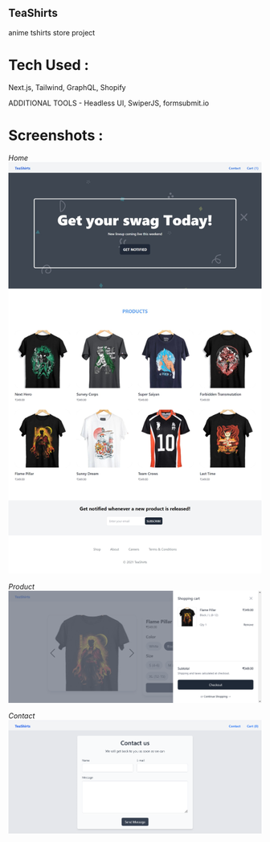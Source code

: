 ## TeaShirts

anime tshirts store project

# Tech Used :

Next.js, Tailwind, GraphQL, Shopify

ADDITIONAL TOOLS - Headless UI, SwiperJS, formsubmit.io

# Screenshots :

*Home*
![Home](./screenshots/home.jpeg)

*Product*
![Post](./screenshots/single-product.png)

*Contact*
![Signup](./screenshots/contact-form.png)
